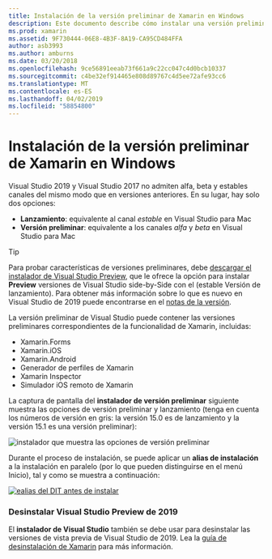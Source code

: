 ```yaml
---
title: Instalación de la versión preliminar de Xamarin en Windows
description: Este documento describe cómo instalar una versión preliminar de Xamarin en Visual Studio de 2019 mediante el canal de versión de vista previa.
ms.prod: xamarin
ms.assetid: 9F730444-06E8-4B3F-8A19-CA95CD484FFA
author: asb3993
ms.author: amburns
ms.date: 03/20/2018
ms.openlocfilehash: 9ce56891eeab73f661a9c22cc047c4d0bcb10337
ms.sourcegitcommit: c4be32ef914465e808d89767c4d5ee72afe93cc6
ms.translationtype: MT
ms.contentlocale: es-ES
ms.lasthandoff: 04/02/2019
ms.locfileid: "58854800"
---
```

# <a name="installing-xamarin-preview-on-windows"></a>Instalación de la versión preliminar de Xamarin en Windows

Visual Studio 2019 y Visual Studio 2017 no admiten alfa, beta y estables canales del mismo modo que en versiones anteriores. En su lugar, hay solo dos opciones:

- **Lanzamiento**: equivalente al canal _estable_ en Visual Studio para Mac
- **Versión preliminar**: equivalente a los canales _alfa_ y _beta_ en Visual Studio para Mac

> [!TIP]
> Para probar características de versiones preliminares, debe [descargar el instalador de Visual Studio Preview](https://visualstudio.microsoft.com/vs/preview/), que le ofrece la opción para instalar **Preview** versiones de Visual Studio side-by-Side con el (estable Versión de lanzamiento). Para obtener más información sobre lo que es nuevo en Visual Studio de 2019 puede encontrarse en el [notas de la versión](https://docs.microsoft.com/visualstudio/releases/2019/release-notes).

La versión preliminar de Visual Studio puede contener las versiones preliminares correspondientes de la funcionalidad de Xamarin, incluidas:

- Xamarin.Forms
- Xamarin.iOS
- Xamarin.Android
- Generador de perfiles de Xamarin
- Xamarin Inspector
- Simulador iOS remoto de Xamarin

La captura de pantalla del **instalador de versión preliminar** siguiente muestra las opciones de versión preliminar y lanzamiento (tenga en cuenta los números de versión en gris: la versión 15.0 es de lanzamiento y la versión 15.1 es una versión preliminar):

![instalador que muestra las opciones de versión preliminar](windows-images/vs2017-installer.jpg)

Durante el proceso de instalación, se puede aplicar un **alias de instalación** a la instalación en paralelo (por lo que pueden distinguirse en el menú Inicio), tal y como se muestra a continuación:

[![ealias del DIT antes de instalar](windows-images/vs2017-nickname-sml.png "editar alias antes de instalar")](windows-images/vs2017-nickname.png#lightbox)

### <a name="uninstalling-visual-studio-2019-preview"></a>Desinstalar Visual Studio Preview de 2019

El **instalador de Visual Studio** también se debe usar para desinstalar las versiones de vista previa de Visual Studio de 2019. Lea la [guía de desinstalación de Xamarin](uninstalling-xamarin.md#uninstallvs2017) para más información.
